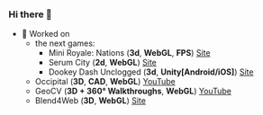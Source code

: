 ### Hi there 👋

- 🔭 Worked on
  - the next games:
    - Mini Royale: Nations (**3d**, **WebGL**, **FPS**) [Site](https://miniroyale.io/)
    - Serum City (**2d**, **WebGL**) [Site](https://serumcity.xyz/)
    - Dookey Dash Unclogged (**3d**, **Unity[Android/iOS]**) [Site](https://dookeydashunclogged.com/)
  - Occipital (**3D**, **CAD**, **WebGL**) [YouTube](https://www.youtube.com/watch?v=tgHdewzbSck)
  - GeoCV (**3D + 360° Walkthroughs**, **WebGL**) [YouTube](https://www.youtube.com/watch?v=MhHdOtkGKAw)
  - Blend4Web (**3D**, **WebGL**) [Site](https://www.blend4web.com/en/demo/)
<!-- 
<a href="https://github.com/anuraghazra/github-readme-stats">
  <img align="center" src="https://github-readme-stats.vercel.app/api?username=querielo&count_private=true&show_icons=true&include_all_commits=true&hide_border=true&hide_title=true" />
</a>
<a href="https://github.com/anuraghazra/github-readme-stats">
  <img align="center" src="https://github-readme-stats.vercel.app/api/top-langs/?username=querielo&langs_count=3&hide_title=true&hide_border=true" />
</a> -->
